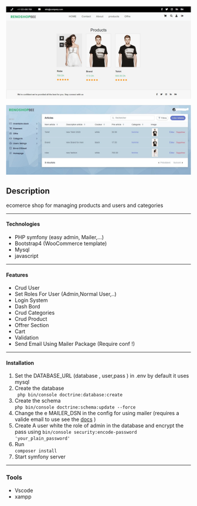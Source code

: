 ![Shop Image](./img/produits.png)

![Shop Image](./img/Dashboard.png)

## Description

ecomerce shop for managing products and users and categories

---

#### Technologies

- PHP symfony (easy admin, Mailer,...)
- Bootstrap4 (WooCommerce template)
- Mysql
- javascript

---

#### Features

- Crud User
- Set Roles For User (Admin,Normal User,..)
- Login System
- Dash Bord
- Crud Categories
- Crud Product
- Offrer Section
- Cart
- Validation
- Send Email Using Mailer Package (Require conf !)

---

#### Installation

1. Set the DATABASE_URL (database , user,pass ) in .env by default it uses mysql
2. Create the database <br>
   ` php bin/console doctrine:database:create` <br>
3. Create the schema  
   `php bin/console doctrine:schema:update --force`
4. Change the e MAILER_DSN in the config for using mailer (requires a valide email to use see the [docs](https://symfony.com/doc/current/mailer.html#installation) )
5. Create A user white the role of admin in the database and encrypt the pass using
    `bin/console security:encode-password 'your_plain_password' `
6. Run <br> `composer install`
7. Start symfony server

---

### Tools

- Vscode
- xampp
